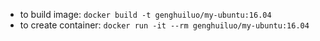 - to build image: `docker build -t genghuiluo/my-ubuntu:16.04`
- to create container: `docker run -it --rm genghuiluo/my-ubuntu:16.04`
